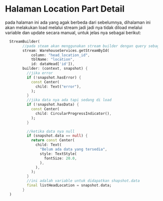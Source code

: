 # Halaman Location Part Detail
pada halaman ini ada yang agak berbeda dari sebelumnya, dihalaman ini akan melakukan load melalui stream jadi jadi nya tidak diload melalui variable dan update secara manual, untuk jelas nya sebagai berikut:
```dart
  StreamBuilder(
        //pada steam akan menggunakan stream builder dengan query sebagai berikut, data nya akan di tampilkan dalam snapshot
        stream: WarehouseServices.getStreamById(
            column: "head_location_id",
            tblName: "location",
            id: dataHead['id']),
        builder: (context, snapshot) {
          //jika error
          if (!snapshot.hasError) {
            const Center(
              child: Text("error"),
            );
          }
          //jika data nya ada tapi sedang di load
          if (!snapshot.hasData) {
            const Center(
              child: CircularProgressIndicator(),
            );
          }

          //ketika data nya null
          if (snapshot.data == null) {
            return const Center(
              child: Text(
                "Belum ada data yang tersedia",
                style: TextStyle(
                  fontSize: 20.0,
                ),
              ),
            );
          }
          //ini adalah variable untuk didapatkan shapshot.data
          final listHeadLocation = snapshot.data;
        }
  )
```